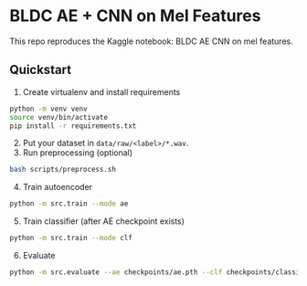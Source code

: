 # BLDC AE + CNN on Mel Features

This repo reproduces the Kaggle notebook: BLDC AE CNN on mel features.

## Quickstart

1. Create virtualenv and install requirements

```bash
python -m venv venv
source venv/bin/activate
pip install -r requirements.txt
```

2. Put your dataset in `data/raw/<label>/*.wav`.
3. Run preprocessing (optional)

```bash
bash scripts/preprocess.sh
```

4. Train autoencoder

```bash
python -m src.train --mode ae
```

5. Train classifier (after AE checkpoint exists)

```bash
python -m src.train --mode clf
```

6. Evaluate

```bash
python -m src.evaluate --ae checkpoints/ae.pth --clf checkpoints/classifier.pth
```
